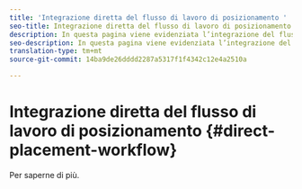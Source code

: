 ```yaml
---
title: 'Integrazione diretta del flusso di lavoro di posizionamento '
seo-title: Integrazione diretta del flusso di lavoro di posizionamento
description: In questa pagina viene evidenziata l’integrazione del flusso di lavoro di posizionamento diretto.
seo-description: In questa pagina viene evidenziata l’integrazione del flusso di lavoro di posizionamento diretto.
translation-type: tm+mt
source-git-commit: 14ba9de26dddd2287a5317f1f4342c12e4a2510a

---
```



# Integrazione diretta del flusso di lavoro di posizionamento {#direct-placement-workflow}

Per saperne di più.